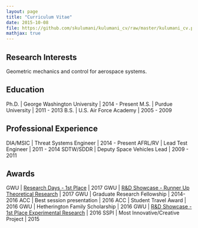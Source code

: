 ```yaml
---
layout: page
title: "Curriculum Vitae"
date: 2015-10-08
file: https://github.com/skulumani/kulumani_cv/raw/master/kulumani_cv.pdf
mathjax: true
---
```


## Research Interests

Geometric mechanics and control for aerospace systems.

## Education

Ph.D.	|	George Washington University | 2014 - Present 
M.S.  |		Purdue University   | 2011 - 2013
B.S.   |	U.S. Air Force Academy   | 2005 - 2009

## Professional Experience

DIA/MSIC | Threat Systems Engineer |  2014 - Present
AFRL/RV	 | Lead Test Engineer 		|  2011 -  2014
SDTW/SDDR | Deputy Space Vehicles Lead |  2009 -  2011

## Awards

GWU | [Research Days - 1st Place](http://researchdays.gwu.edu/) | 2017 
GWU | [R&D Showcase - Runner Up Theoretical Research](https://www.seas.gwu.edu/RDshowcase) | 2017 
GWU | Graduate Research Fellowship | 2014-2016
ACC | Best session presentation | 2016
ACC | Student Travel Award | 2016
GWU | Hetherington Family Scholarship | 2016
GWU | [R&D Showcase - 1st Place Experimental Research](https://www.seas.gwu.edu/student-research-development-winners-year#2016) | 2016
SSPI | Most Innovative/Creative Project | 2015

